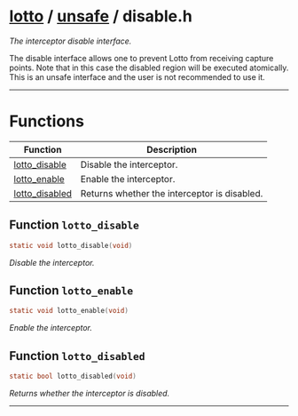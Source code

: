 #  [lotto](../README.md) / [unsafe](README.md) / disable.h
_The interceptor disable interface._ 

The disable interface allows one to prevent Lotto from receiving capture points. Note that in this case the disabled region will be executed atomically. This is an unsafe interface and the user is not recommended to use it. 

---
# Functions 

| Function | Description |
|---|---|
| [lotto_disable](disable.h.md#function-lotto_disable) | Disable the interceptor.  |
| [lotto_enable](disable.h.md#function-lotto_enable) | Enable the interceptor.  |
| [lotto_disabled](disable.h.md#function-lotto_disabled) | Returns whether the interceptor is disabled.  |

##  Function `lotto_disable`

```c
static void lotto_disable(void)
``` 
_Disable the interceptor._ 



##  Function `lotto_enable`

```c
static void lotto_enable(void)
``` 
_Enable the interceptor._ 



##  Function `lotto_disabled`

```c
static bool lotto_disabled(void)
``` 
_Returns whether the interceptor is disabled._ 




---
